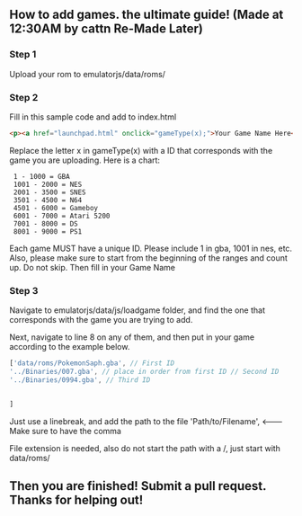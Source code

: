 ## How to add games. the ultimate guide! (Made at 12:30AM by cattn Re-Made Later)

### Step 1
Upload your rom to emulatorjs/data/roms/

### Step 2
Fill in this sample code and add to index.html

```html
<p><a href="launchpad.html" onclick="gameType(x);">Your Game Name Here</a></p>
```
Replace the letter x in gameType(x) with a ID that corresponds with the game you are uploading. Here is a chart:
```
 1 - 1000 = GBA
 1001 - 2000 = NES
 2001 - 3500 = SNES
 3501 - 4500 = N64
 4501 - 6000 = Gameboy
 6001 - 7000 = Atari 5200
 7001 - 8000 = DS
 8001 - 9000 = PS1
 ```
Each game MUST have a unique ID. Please include 1 in gba, 1001 in nes, etc.
Also, please make sure to start from the beginning of the ranges and count up. Do not skip.
Then fill in your Game Name

### Step 3
Navigate to emulatorjs/data/js/loadgame folder, and find the one that corresponds with the game you are trying to add.

Next, navigate to line 8 on any of them, and then put in your game according to the example below.
```js
['data/roms/PokemonSaph.gba', // First ID
'../Binaries/007.gba', // place in order from first ID // Second ID
'../Binaries/0994.gba', // Third ID


]
```
Just use a linebreak, and add the path to the file 'Path/to/Filename', <--- Make sure to have the comma

File extension is needed, also do not start the path with a /, just start with data/roms/
## Then you are finished! Submit a pull request. Thanks for helping out!
